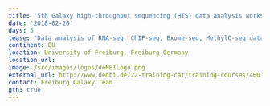 ```yaml
---
title: '5th Galaxy high-throughput sequencing (HTS) data analysis workshop'
date: '2018-02-26'
days: 5
tease: "Data analysis of RNA-seq, ChIP-seq, Exome-seq, MethylC-seq data"
continent: EU
location: University of Freiburg, Freiburg Germany
location_url:
image: /src/images/logos/deNBILogo.png
external_url: http://www.denbi.de/22-training-cat/training-courses/460-galaxy5
contact: Freiburg Galaxy Team
gtn: true
---
```

